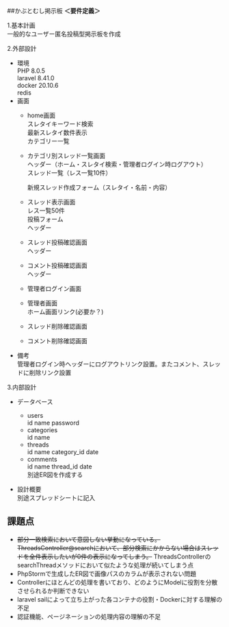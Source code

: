 ##かぶとむし掲示板
**＜要件定義＞**  
  
1.基本計画  
一般的なユーザー匿名投稿型掲示板を作成  

2.外部設計
- 環境  
  PHP 8.0.5  
  laravel 8.41.0  
  docker 20.10.6  
  redis  
- 画面  
  - home画面  
    スレタイキーワード検索  
    最新スレタイ数件表示  
    カテゴリー一覧
  - カテゴリ別スレッド一覧画面  
    ヘッダー（ホーム・スレタイ検索・管理者ログイン時ログアウト）  
    スレッド一覧（レス一覧10件）  
     
    新規スレッド作成フォーム（スレタイ・名前・内容）  
  - スレッド表示画面  
    レス一覧50件  
    投稿フォーム  
    ヘッダー  
  - スレッド投稿確認画面  
    ヘッダー  
  - コメント投稿確認画面  
    ヘッダー
  - 管理者ログイン画面  
  - 管理者画面  
    ホーム画面リンク(必要か？)
  - スレッド削除確認画面
  - コメント削除確認画面  
- 備考  
管理者ログイン時ヘッダーにログアウトリンク設置。またコメント、スレッドに削除リンク設置  

3.内部設計  
- データベース  
  - users  
    id
    name
    password
  - categories  
    id
    name
  - threads  
    id
    name
    category_id
    date
  - comments    
    id
    name
    thread_id
    date  
別途ER図を作成する
    
- 設計概要  
別途スプレッドシートに記入


## 課題点
- ~~部分一致検索において意図しない挙動になっている。ThreadsController@searchにおいて、部分検索にかからない場合はスレッドを全件表示したいが0件の表示になってしまう。~~
  ThreadsControllerのsearchThreadメソッドにおいて似たような処理が続いてしまう点
- PhpStormで生成したER図で画像パスのカラムが表示されない問題
- Controllerにほとんどの処理を書いており、どのようにModelに役割を分散させられるか判断できない
- laravel sailによって立ち上がった各コンテナの役割・Dockerに対する理解の不足
- 認証機能、ページネーションの処理内容の理解の不足

